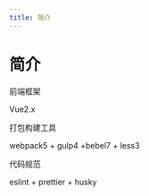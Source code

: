 ```yaml
---
title: 简介
---
```


# 简介

前端框架

Vue2.x

打包构建工具

webpack5 + gulp4 +bebel7 + less3

代码规范

eslint + prettier + husky
